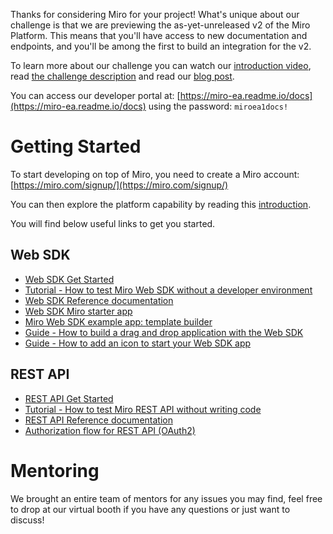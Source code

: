 Thanks for considering Miro for your project! What&#39;s unique about our challenge is that we are previewing the as-yet-unreleased v2 of the Miro Platform. This means that you&#39;ll have access to new documentation and endpoints, and you&#39;ll be among the first to build an integration for the v2.

To learn more about our challenge you can watch our [introduction video](https://youtu.be/FdgRmlxOPcE), read [the challenge description](https://www.junction2021.com/challenges/miro) and read our [blog post](https://hackjunction.medium.com/collaborate-without-constraint-with-miro-401eca72067f).

You can access our developer portal at: [https://miro-ea.readme.io/docs](https://miro-ea.readme.io/docs) using the password: `miroea1docs!`

# Getting Started

To start developing on top of Miro, you need to create a Miro account: [https://miro.com/signup/](https://miro.com/signup/)

You can then explore the platform capability by reading this [introduction](https://miro-ea.readme.io/docs/introduction).

You will find below useful links to get you started.

## Web SDK
- [Web SDK Get Started]()
- [Tutorial - How to test Miro Web SDK without a developer environment](https://youtu.be/9HRcKjFy93s)
- [Web SDK Reference documentation](https://miro-ea.readme.io/docs/web-sdk-reference)
- [Web SDK Miro starter app](https://drive.google.com/file/d/1t_W_5-L93D2EfSRlcFlIHHfDDJzJ1rhb/view?usp=sharing)
- [Miro Web SDK example app: template builder](https://drive.google.com/file/d/1t_W_5-L93D2EfSRlcFlIHHfDDJzJ1rhb/view?usp=sharing)
- [Guide - How to build a drag and drop application with the Web SDK](https://miro-ea.readme.io/docs/add-drag-and-drop-to-your-app)
- [Guide - How to add an icon to start your Web SDK app](https://miro-ea.readme.io/docs/add-icon-click-to-your-app)


## REST API
- [REST API Get Started]()
- [Tutorial - How to test Miro REST API without writing code](https://youtu.be/2x_GHcy4mcI)
- [REST API Reference documentation](https://miro-ea.readme.io/reference/common-features)
- [Authorization flow for REST API (OAuth2)](https://miro-ea.readme.io/reference/overview)


# Mentoring
We brought an entire team of mentors for any issues you may find, feel free to drop at our virtual booth if you have any questions or just want to discuss!

